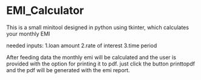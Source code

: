 # EMI_Calculator
This is a small minitool designed in python using tkinter, which calculates your monthly EMI

needed inputs:
1.loan amount
2.rate of interest
3.time period

After feeding data the monthly emi will be calculated and the user is provided with the option for printing it to pdf.
just click the button printtopdf and the pdf will be generated with the emi report.
